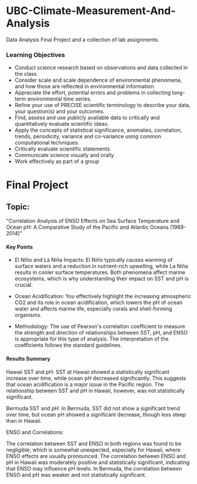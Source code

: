 # UBC-Climate-Measurement-And-Analysis
Data Analysis Final Project and a collection of lab assignments.

### Learning Objectives
- Conduct science research based on observations and data collected in the class
- Consider scale and scale dependence of environmental phenomena, and how those are reflected in environmental information.
- Appreciate the effort, potential errors and problems in collecting long-term environmental time series.
- Refine your use of PRECISE scientific terminology to describe your data, your question(s) and your outcomes.
- Find, assess and use publicly available data to critically and quantitatively evaluate scientific ideas.
- Apply the concepts of statistical significance, anomalies, correlation, trends, periodicity, variance and co-variance using common computational techniques.
- Critically evaluate scientific statements
- Communicate science visually and orally
- Work effectively as part of a group


# Final Project
## Topic: 
"Correlation Analysis of ENSO Effects on Sea Surface Temperature and Ocean pH: A Comparative Study of the Pacific and Atlantic Oceans (1989-2014)"

#### Key Points
- El Niño and La Niña Impacts: El Niño typically causes warming of surface waters and a reduction in nutrient-rich upwelling, while La Niña results in cooler surface temperatures. Both phenomena affect marine ecosystems, which is why understanding their impact on SST and pH is crucial.

- Ocean Acidification: You effectively highlight the increasing atmospheric CO2 and its role in ocean acidification, which lowers the pH of ocean water and affects marine life, especially corals and shell-forming organisms.

- Methodology: The use of Pearson's correlation coefficient to measure the strength and direction of relationships between SST, pH, and ENSO is appropriate for this type of analysis. The interpretation of the coefficients follows the standard guidelines.

#### Results Summary
Hawaii SST and pH: SST at Hawaii showed a statistically significant increase over time, while ocean pH decreased significantly. This suggests that ocean acidification is a major issue in the Pacific region. The relationship between SST and pH in Hawaii, however, was not statistically significant.

Bermuda SST and pH: In Bermuda, SST did not show a significant trend over time, but ocean pH showed a significant decrease, though less steep than in Hawaii.

ENSO and Correlations:

The correlation between SST and ENSO in both regions was found to be negligible, which is somewhat unexpected, especially for Hawaii, where ENSO effects are usually pronounced.
The correlation between ENSO and pH in Hawaii was moderately positive and statistically significant, indicating that ENSO may influence pH levels.
In Bermuda, the correlation between ENSO and pH was weaker and not statistically significant.
